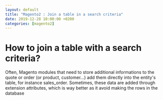 ```yaml
---
layout: default
title: "Magento2 : Join a table in a search criteria" 
date: 2019-12-28 10:00:00 +0200
categories: [magento2]
---
```


# How to join a table with a search criteria?

Often, Magento modules that need to store additional informations to the quote or order (or product, customer...) add them directly into the entity's table, for instance sales\_order.
Sometimes, these data are added through extension attributes, which is way better as it avoid making the rows in the database 

[Vladimir Fishchenko's original article]: https://fishchenko.com/blog/magento-2-join-table-in-orderrepositorygetlist-extension-attributes/
